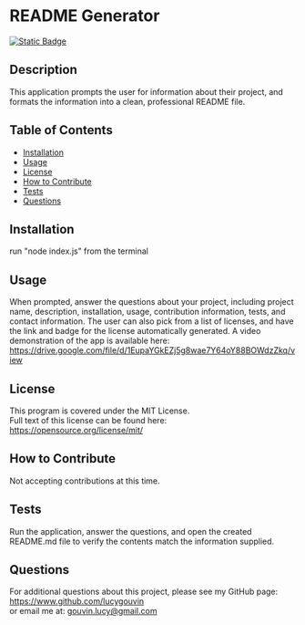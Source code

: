 # README Generator
  [![Static Badge](https://img.shields.io/badge/license-MIT_License-green)](https://opensource.org/license/mit/)
  ## Description
  This application prompts the user for information about their project, and formats the information into a clean, professional README file.

  ## Table of Contents

  - [Installation](#installation)
  - [Usage](#usage)
  - [License](#license)
  - [How to Contribute](#how-to-contribute)
  - [Tests](#tests)
  - [Questions](#questions)
  
  
  ## Installation
  run "node index.js" from the terminal
  
  ## Usage
  When prompted, answer the questions about your project, including project name, description, installation, usage, contribution information, tests, and contact information. The user can also pick from a list of licenses, and have the link and badge for the license automatically generated.  A video demonstration of the app is available here: <https://drive.google.com/file/d/1EupaYGkEZj5g8wae7Y64oY88BOWdzZkq/view>
  
  ## License
  This program is covered under the MIT License.  
  Full text of this license can be found here: <https://opensource.org/license/mit/>
  
  ## How to Contribute
  Not accepting contributions at this time.
  
  ## Tests
  Run the application, answer the questions, and open the created README.md file to verify the contents match the information supplied.
  
  ## Questions
  For additional questions about this project, please see my GitHub page: <https://www.github.com/lucygouvin>  
  or email me at: <gouvin.lucy@gmail.com>
  
